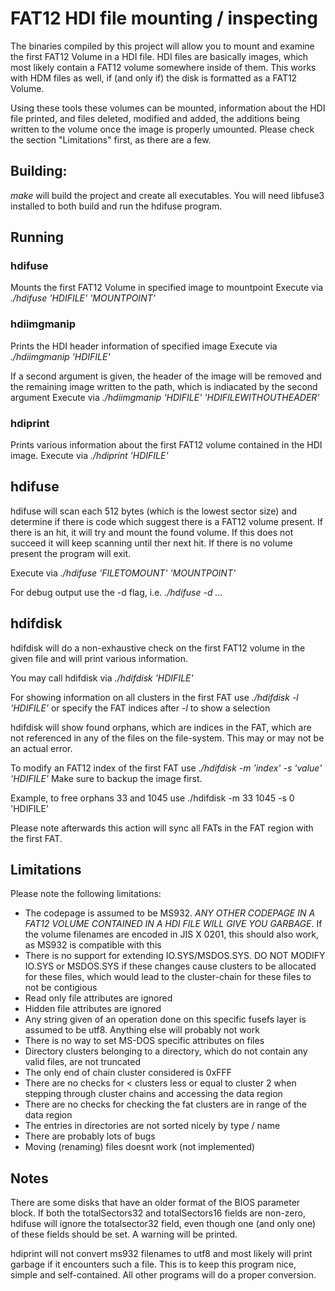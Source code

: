 # FAT12 HDI file mounting / inspecting

The binaries compiled by this project will allow you to mount and examine
the first FAT12 Volume in a HDI file. HDI files are basically images,
which most likely contain a FAT12 volume somewhere inside of them. This
works with HDM files as well, if (and only if) the disk is formatted as a
FAT12 Volume.

Using these tools these volumes can be mounted, information about the HDI file printed,
and files deleted, modified and added, the additions being written to the
volume once the image is properly umounted. Please check the section "Limitations"
first, as there are a few.

## Building:
*make* will build the project and create all executables.
You will need libfuse3 installed to both build and run the hdifuse program.

## Running

### hdifuse
Mounts the first FAT12 Volume in specified image to mountpoint
Execute via *./hdifuse 'HDIFILE' 'MOUNTPOINT'*

### hdiimgmanip
Prints the HDI header information of specified image
Execute via *./hdiimgmanip 'HDIFILE'*

If a second argument is given, the header of the image will be removed
and the remaining image written to the path, which is indiacated by
the second argument
Execute via *./hdiimgmanip 'HDIFILE' 'HDIFILEWITHOUTHEADER'*

### hdiprint
Prints various information about the first FAT12 volume
contained in the HDI image.
Execute via *./hdiprint 'HDIFILE'*

## hdifuse
hdifuse will scan each 512 bytes (which is the lowest sector size) and
determine if there is code which suggest there is a FAT12 volume present.
If there is an hit, it will try and mount the found volume. If this does not
succeed it will keep scanning until ther next hit. If there is no volume present
the program will exit.

Execute via *./hdifuse 'FILETOMOUNT' 'MOUNTPOINT'*

For debug output use the -d flag, i.e. *./hdifuse -d ...*

## hdifdisk
hdifdisk will do a non-exhaustive check on the first FAT12 volume in the given file
and will print various information.

You may call hdifdisk via *./hdifdisk 'HDIFILE'*

For showing information on all clusters in the first FAT
use *./hdifdisk -l 'HDIFILE'* or specify the FAT indices after *-l*
to show a selection

hdifdisk will show found orphans, which are indices in the FAT, which are not
referenced in any of the files on the file-system. This may or may not be an actual
error.

To modify an FAT12 index of the first FAT use *./hdifdisk -m 'index' -s 'value' 'HDIFILE'*
Make sure to backup the image first.

Example, to free orphans 33 and 1045 use ./hdifdisk -m 33 1045 -s 0 'HDIFILE'

Please note afterwards this action will sync all FATs in the FAT region with the first
FAT.

## Limitations
Please note the following limitations:

* The codepage is assumed to be MS932. _ANY OTHER CODEPAGE IN A FAT12 VOLUME CONTAINED IN A HDI FILE WILL GIVE YOU GARBAGE_. If the volume filenames are encoded in JIS X 0201, this should also work, as MS932 is compatible with this
* There is no support for extending IO.SYS/MSDOS.SYS. DO NOT MODIFY IO.SYS or MSDOS.SYS if these changes cause clusters to be allocated for these files, which would lead to the cluster-chain for these files to not be contigious
* Read only file attributes are ignored
* Hidden file attributes are ignored
* Any string given of an operation done on this specific fusefs layer is assumed to be utf8. Anything else will probably not work
* There is no way to set MS-DOS specific attributes on files
* Directory clusters belonging to a directory, which do not contain any valid files, are not truncated
* The only end of chain cluster considered is 0xFFF
* There are no checks for < clusters less or equal to cluster 2 when stepping through cluster chains and accessing the data region
* There are no checks for checking the fat clusters are in range of the data region
* The entries in directories are not sorted nicely by type / name
* There are probably lots of bugs
* Moving (renaming) files doesnt work (not implemented)

## Notes

There are some disks that have an older format of the BIOS parameter
block. If both the totalSectors32 and totalSectors16 fields are non-zero,
hdifuse will ignore the totalsector32 field, even though one (and only one)
of these fields should be set. A warning will be printed.

hdiprint will not convert ms932 filenames to utf8
and most likely will print garbage if it encounters such a file.
This is to keep this program nice, simple and self-contained. All other
programs will do a proper conversion.
